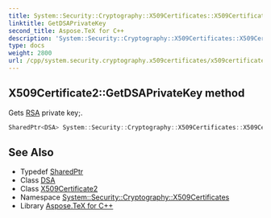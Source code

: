```yaml
---
title: System::Security::Cryptography::X509Certificates::X509Certificate2::GetDSAPrivateKey method
linktitle: GetDSAPrivateKey
second_title: Aspose.TeX for C++
description: 'System::Security::Cryptography::X509Certificates::X509Certificate2::GetDSAPrivateKey method. Gets RSA private key; in C++.'
type: docs
weight: 2800
url: /cpp/system.security.cryptography.x509certificates/x509certificate2/getdsaprivatekey/
---
```

## X509Certificate2::GetDSAPrivateKey method


Gets [RSA](../../../system.security.cryptography/rsa/) private key;.

```cpp
SharedPtr<DSA> System::Security::Cryptography::X509Certificates::X509Certificate2::GetDSAPrivateKey() const
```

## See Also

* Typedef [SharedPtr](../../../system/sharedptr/)
* Class [DSA](../../../system.security.cryptography/dsa/)
* Class [X509Certificate2](../)
* Namespace [System::Security::Cryptography::X509Certificates](../../)
* Library [Aspose.TeX for C++](../../../)
